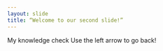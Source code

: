 ```yaml
---
layout: slide
title: “Welcome to our second slide!”
---
```

My knowledge check
Use the left arrow to go back!
